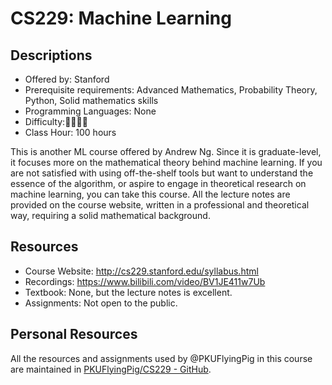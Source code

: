 # CS229: Machine Learning

## Descriptions

- Offered by: Stanford
- Prerequisite requirements: Advanced Mathematics, Probability Theory, Python, Solid mathematics skills
- Programming Languages: None
- Difficulty:🌟🌟🌟🌟
- Class Hour: 100 hours

This is another ML course offered by Andrew Ng. Since it is graduate-level, it focuses more on the mathematical theory behind machine learning. If you are not satisfied with using off-the-shelf tools but want to understand the essence of the algorithm, or aspire to engage in theoretical research on machine learning, you can take this course. All the lecture notes are provided on the course website, written in a professional and theoretical way, requiring a solid mathematical background.

## Resources

- Course Website: <http://cs229.stanford.edu/syllabus.html>
- Recordings: <https://www.bilibili.com/video/BV1JE411w7Ub>
- Textbook: None, but the lecture notes is excellent.
- Assignments: Not open to the public.

## Personal Resources

All the resources and assignments used by @PKUFlyingPig in this course are maintained in [PKUFlyingPig/CS229 - GitHub](https://github.com/PKUFlyingPig/CS229).
